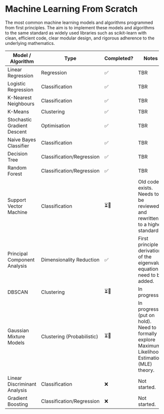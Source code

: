 # Machine Learning From Scratch
The most common machine learning models and algorithms programmed from first principles. The aim is to implement these models and algorithms to the same standard as widely used libraries such as scikit-learn with clean, efficient code, clear modular design, and rigorous adherence to the underlying mathematics.

| Model / Algorithm            | Type                      | Completed? | Notes |
|------------------------------|---------------------------|----------|------------|
| Linear Regression            | Regression                | ✅        | TBR        |
| Logistic Regression          | Classification            | ✅        | TBR        |
| K-Nearest Neighbours         | Classification            | ✅        | TBR        |
| K-Means                      | Clustering                | ✅        | TBR        |
| Stochastic Gradient Descent  | Optimisation              | ✅        | TBR        |
| Naive Bayes Classifier       | Classification            | ✅        | TBR        |
| Decision Tree                | Classification/Regression | ✅        | TBR        |
| Random Forest                | Classification/Regression | ✅        | TBR        |
| Support Vector Machine       | Classification            | ⏳🚧      | Old code exists. Needs to be reviewed and rewritten to a higher standard|
| Principal Component Analysis | Dimensionality Reduction  | ✅        | First principle derivation of the eigenvalue equation need to be added. |
| DBSCAN                       | Clustering                | ⏳🚧      | In progress. |
| Gaussian Mixture Models      | Clustering (Probabilistic)| ⏳🚧      | In progress (put on hold). Need to formally explore Maximum Likelihood Estimation (MLE) theory. |
| Linear Discriminant Analysis | Classification            | ❌        | Not started.    |
| Gradient Boosting            | Classification/Regression | ❌        | Not started.    |
